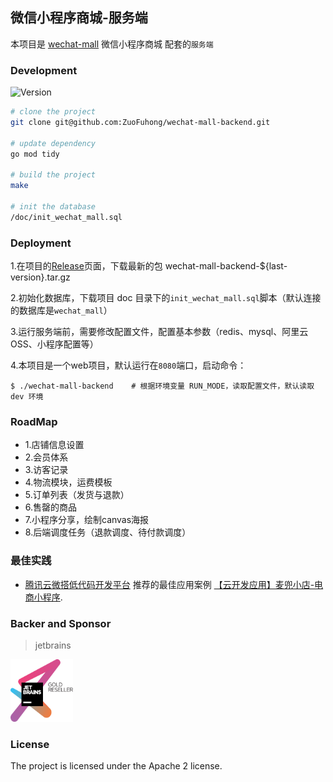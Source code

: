 ## 微信小程序商城-服务端

本项目是 [wechat-mall](https://github.com/ZuoFuhong/wechat-mall-miniapp) 微信小程序商城 配套的`服务端`

### Development

<img src="https://img.shields.io/badge/node-v8.11.0 ~ v12.22.12-blue" alt="Version">

```sh
# clone the project
git clone git@github.com:ZuoFuhong/wechat-mall-backend.git

# update dependency
go mod tidy

# build the project
make

# init the database
/doc/init_wechat_mall.sql
```

### Deployment

1.在项目的[Release](https://github.com/ZuoFuhong/wechat-mall-backend/releases)页面，下载最新的包 wechat-mall-backend-${last-version}.tar.gz

2.初始化数据库，下载项目 doc 目录下的`init_wechat_mall.sql`脚本（默认连接的数据库是`wechat_mall`）

3.运行服务端前，需要修改配置文件，配置基本参数（redis、mysql、阿里云OSS、小程序配置等）

4.本项目是一个web项目，默认运行在`8080`端口，启动命令：

```
$ ./wechat-mall-backend    # 根据环境变量 RUN_MODE，读取配置文件，默认读取 dev 环境 
```


### RoadMap

- 1.店铺信息设置
- 2.会员体系
- 3.访客记录
- 4.物流模块，运费模板
- 5.订单列表（发货与退款）
- 6.售罄的商品
- 7.小程序分享，绘制canvas海报
- 8.后端调度任务（退款调度、待付款调度）

### 最佳实践

- [腾讯云微搭低代码开发平台](https://cloud.tencent.com/product/weda) 推荐的最佳应用案例 [【云开发应用】麦兜小店-电商小程序](https://github.com/WeDaHub/incubator-mcdull-mall).

### Backer and Sponsor
> jetbrains

<a href="https://www.jetbrains.com/?from=ZuoFuhong/bulb" target="_blank">
<img src="https://github.com/ZuoFuhong/bulb/blob/master/doc/jetbrains-gold-reseller.svg" width="100px" height="100px">
</a>

### License

The project is licensed under the Apache 2 license.

